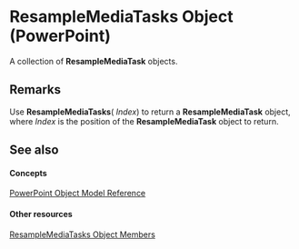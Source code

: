 
# ResampleMediaTasks Object (PowerPoint)

A collection of  **ResampleMediaTask** objects.


## Remarks

Use  **ResampleMediaTasks**( _Index_) to return a  **ResampleMediaTask** object, where _Index_ is the position of the **ResampleMediaTask** object to return.


## See also


#### Concepts


 [PowerPoint Object Model Reference](00acd64a-5896-0459-39af-98df2849849e.md)
#### Other resources


 [ResampleMediaTasks Object Members](fdd39574-3cfe-04a9-f2a0-9b8a43b22761.md)
